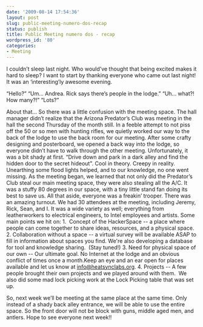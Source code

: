 ```yaml
---
date: '2009-08-14 17:54:36'
layout: post
slug: public-meeting-numero-dos-recap
status: publish
title: Public Meeting numero dos - recap
wordpress_id: '80'
categories:
- Meeting
---
```


I couldn’t sleep last night. Who would’ve thought that being excited makes it hard to sleep? I want to start by thanking everyone who came out last night! It was an ‘interesting’ly awesome evening.

“Hello?”
“Um... Andrea. Rick says there’s people in the lodge.”
“Uh... what?! How many?!”
“Lots?”

About that... So there was a little confusion with the meeting space. The hall manager didn’t realize that the Arizona Predator’s Club was meeting in the hall the second Thursday of the month still. In a feeble attempt to not piss off the 50 or so men with hunting rifles, we quietly worked our way to the back of the lodge to use the back room for our meeting. After some crafty designing and posterboard, we opened a back way into the lodge, so everyone didn’t have to walk through the other meeting. Unfortunately, it was a bit shady at first. “Drive down and park in a dark alley and find the hidden door to the secret hideout". Cool in theory. Creepy in reality. Unearthing some flood lights helped, and to our knowledge, no one went missing. As the meeting began, we learned that not only did the Predator’s Club steal our main meeting space, they were also stealing all the A/C. It was a stuffy 80 degrees in our space, with a tiny little stand fan doing its best to save us. All that aside, everyone was a freakin’ trooper. There was an amazing turnout. We had 30 attendees at the meeting, including Jeremy, Rick, Sean, and I. It was a wide variety as well; everything from leatherworkers to electrical engineers, to Intel employees and artists. Some main points we hit on:
1.  Concept of the HackerSpace -- a place where people can come together to share ideas, resources, and a physical space.
2. Collaboration without a space -- a virtual survey will be available ASAP to fill in information about spaces you find. We're also developing a database for tool and knowledge sharing.  (Stay tuned!)
3. Need for physical space of our own -- Our ultimate goal. No Internet at the lodge and an obvious conflict of times once a month.Keep an eye and an ear open for places available and let us know at info@heatsynclabs.org.
4. Projects -- A few people brought their own projects and we played around with them.  We also did some mad lock picking work at the Lock Picking table that was set up.

So, next week we’ll be meeting at the same place at the same time. Only instead of a shady back alley entrance, we will be able to use the entire space. So the front door will not be block with guns, middle aged men, and antlers. Hope to see everyone next week!!
